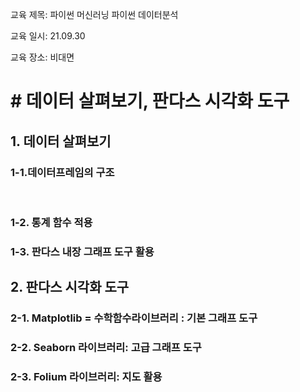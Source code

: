교육 제목: 파이썬 머신러닝 파이썬 데이터분석

교육 일시: 21.09.30

교육 장소: 비대면



# # 데이터 살펴보기, 판다스 시각화 도구

## 1. 데이터 살펴보기

### 1-1.데이터프레임의 구조

​		

### 1-2. 통계 함수 적용

### 1-3. 판다스 내장 그래프 도구 활용

## 2. 판다스 시각화 도구

### 2-1. Matplotlib = 수학함수라이브러리 : 기본 그래프 도구

### 2-2. Seaborn 라이브러리: 고급 그래프 도구

### 2-3. Folium 라이브러리: 지도 활용

## 



